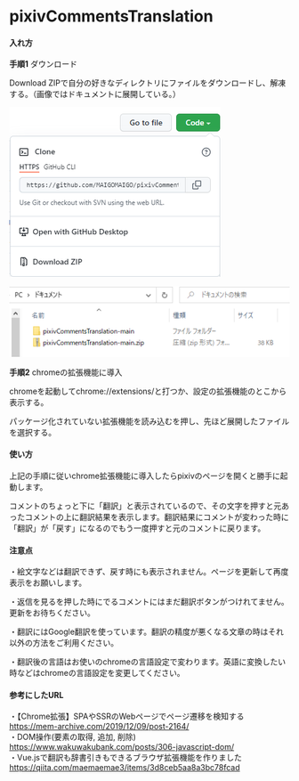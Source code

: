 # pixivCommentsTranslation
#### 入れ方

**手順1** ダウンロード

Download ZIPで自分の好きなディレクトリにファイルをダウンロードし、解凍する。（画像ではドキュメントに展開している。）

![Download ZIP](README_IMAGE/Download.png)

![Defrost](README_IMAGE/Defrost.png)

**手順2** chromeの拡張機能に導入

chromeを起動してchrome://extensions/と打つか、設定の拡張機能のとこから表示する。

パッケージ化されていない拡張機能を読み込むを押し、先ほど展開したファイルを選択する。

#### 使い方

上記の手順に従いchrome拡張機能に導入したらpixivのページを開くと勝手に起動します。

コメントのちょっと下に「翻訳」と表示されているので、その文字を押すと元あったコメントの上に翻訳結果を表示します。翻訳結果にコメントが変わった時に「翻訳」が「戻す」になるのでもう一度押すと元のコメントに戻ります。

#### 注意点

・絵文字などは翻訳できず、戻す時にも表示されません。ページを更新して再度表示をお願いします。

・返信を見るを押した時にでるコメントにはまだ翻訳ボタンがつけれてません。更新をお待ちください。

・翻訳にはGoogle翻訳を使っています。翻訳の精度が悪くなる文章の時はそれ以外の方法をご利用ください。

・翻訳後の言語はお使いのchromeの言語設定で変わります。英語に変換したい時などはchromeの言語設定を変更してください。

#### 参考にしたURL  

・【Chrome拡張】SPAやSSRのWebページでページ遷移を検知する  
https://mem-archive.com/2019/12/09/post-2164/  
・DOM操作(要素の取得, 追加, 削除)  
https://www.wakuwakubank.com/posts/306-javascript-dom/  
・Vue.jsで翻訳も辞書引きもできるブラウザ拡張機能を作りました  
https://qiita.com/maemaemae3/items/3d8ceb5aa8a3bc78fcad
